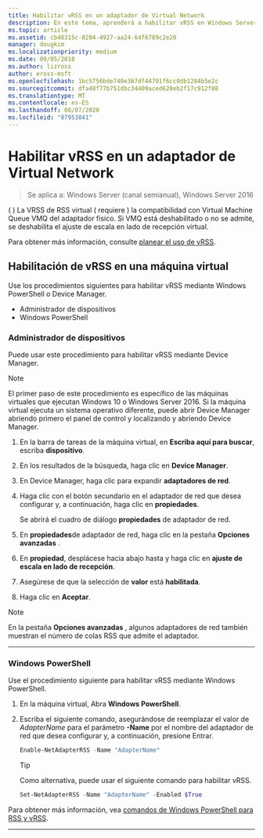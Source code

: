 ```yaml
---
title: Habilitar vRSS en un adaptador de Virtual Network
description: En este tema, aprenderá a habilitar vRSS en Windows Server mediante Device Manager o Windows PowerShell.
ms.topic: article
ms.assetid: cb48315c-0204-4927-aa24-64f6789c2e20
manager: dougkim
ms.localizationpriority: medium
ms.date: 09/05/2018
ms.author: lizross
author: eross-msft
ms.openlocfilehash: 1bc5756bde740e367df44701f6cc0db1284b5e2c
ms.sourcegitcommit: dfa48f77b751dbc34409aced628eb2f17c912f08
ms.translationtype: MT
ms.contentlocale: es-ES
ms.lasthandoff: 08/07/2020
ms.locfileid: "87953841"
---
```

# <a name="enable-vrss-on-a-virtual-network-adapter"></a>Habilitar vRSS en un adaptador de Virtual Network

>Se aplica a: Windows Server (canal semianual), Windows Server 2016

\( \) La VRSS de RSS virtual \( requiere \) la compatibilidad con Virtual Machine Queue VMQ del adaptador físico. Si VMQ está deshabilitado o no se admite, se deshabilita el ajuste de escala en lado de recepción virtual.

Para obtener más información, consulte [planear el uso de vRSS](vrss-plan.md).

## <a name="enable-vrss-on-a-vm"></a>Habilitación de vRSS en una máquina virtual

Use los procedimientos siguientes para habilitar vRSS mediante Windows PowerShell o Device Manager.

-   Administrador de dispositivos
-   Windows PowerShell

### <a name="device-manager"></a>Administrador de dispositivos

Puede usar este procedimiento para habilitar vRSS mediante Device Manager.

>[!NOTE]
>El primer paso de este procedimiento es específico de las máquinas virtuales que ejecutan Windows 10 o Windows Server 2016. Si la máquina virtual ejecuta un sistema operativo diferente, puede abrir Device Manager abriendo primero el panel de control y localizando y abriendo Device Manager.

1.  En la barra de tareas de la máquina virtual, en **Escriba aquí para buscar**, escriba **dispositivo**.

2.  En los resultados de la búsqueda, haga clic en **Device Manager**.

3.  En Device Manager, haga clic para expandir **adaptadores de red**.

4.  Haga clic con el botón secundario en el adaptador de red que desea configurar y, a continuación, haga clic en **propiedades**.<p>Se abrirá el cuadro de diálogo **propiedades** de adaptador de red.

5.  En **propiedades**de adaptador de red, haga clic en la pestaña **Opciones avanzadas** .

6.  En **propiedad**, desplácese hacia abajo hasta y haga clic en **ajuste de escala en lado de recepción**.

7.  Asegúrese de que la selección de **valor** está **habilitada**.

8.  Haga clic en **Aceptar**.

> [!NOTE]
> En la pestaña **Opciones avanzadas** , algunos adaptadores de red también muestran el número de colas RSS que admite el adaptador.

---

### <a name="windows-powershell"></a>Windows PowerShell

Use el procedimiento siguiente para habilitar vRSS mediante Windows PowerShell.

1. En la máquina virtual, Abra **Windows PowerShell**.

2. Escriba el siguiente comando, asegurándose de reemplazar el valor de *AdapterName* para el parámetro **-Name** por el nombre del adaptador de red que desea configurar y, a continuación, presione Entrar.

   ```PowerShell
   Enable-NetAdapterRSS -Name "AdapterName"
   ```

   >[!TIP]
   >Como alternativa, puede usar el siguiente comando para habilitar vRSS.
   >```PowerShell
   >Set-NetAdapterRSS -Name "AdapterName" -Enabled $True
   >```

Para obtener más información, vea [comandos de Windows PowerShell para RSS y vRSS](vrss-wps.md).

---